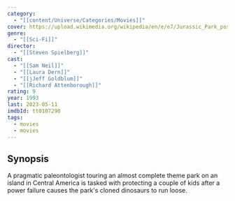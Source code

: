 ```yaml
---
category:
  - "[[content/Universe/Categories/Movies]]"
cover: https://upload.wikimedia.org/wikipedia/en/e/e7/Jurassic_Park_poster.jpg
genre:
  - "[[Sci-Fi]]"
director:
  - "[[Steven Spielberg]]"
cast:
  - "[[Sam Neil]]"
  - "[[Laura Dern]]"
  - "[[jJeff Goldblum]]"
  - "[[Richard Attenborough]]"
rating: 9
year: 1993
last: 2023-05-11
imdbId: tt0107290
tags:
  - movies
  - movies
---
```

## Synopsis
A pragmatic paleontologist touring an almost complete theme park on an island in Central America is tasked with protecting a couple of kids after a power failure causes the park's cloned dinosaurs to run loose.